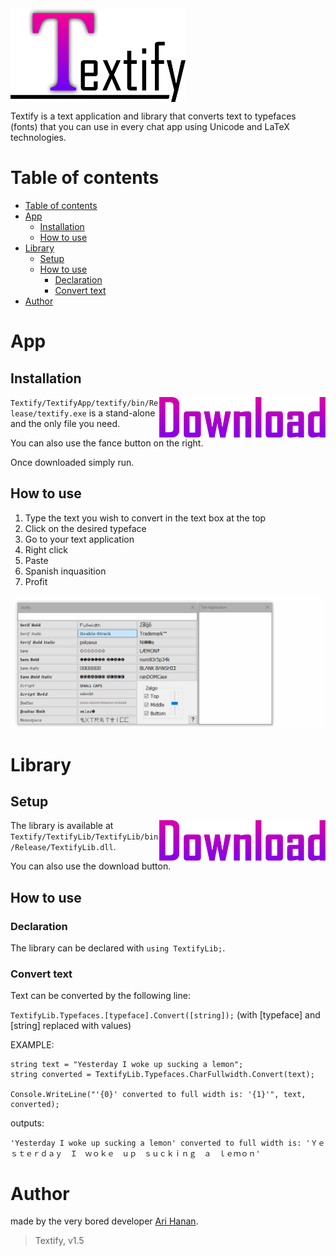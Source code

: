 <img src="https://github.com/AriHanan/Textify/blob/master/Resources/full%20logo.png" alt="Textify" title="Textify" align="middle" height="150" />

Textify is a text application and library that converts text to typefaces (fonts) that you can use in every chat app using Unicode and LaTeX technologies.

# Table of contents

- <a href="https://github.com/AriHanan/Textify#table-of-contents">Table of contents</a>
- <a href="https://github.com/AriHanan/Textify#app">App</a>
  - <a href="https://github.com/AriHanan/Textify#installation">Installation</a>
  - <a href="https://github.com/AriHanan/Textify#how-to-use">How to use</a>
- <a href="https://github.com/AriHanan/Textify#library">Library</a>
  - <a href="https://github.com/AriHanan/Textify#setup">Setup</a>
  - <a href="https://github.com/AriHanan/Textify#how-to-use-1">How to use</a>
    - <a href="https://github.com/AriHanan/Textify#decleration">Declaration</a>
	- <a href="https://github.com/AriHanan/Textify#convert-text">Convert text</a>
- <a href="https://github.com/AriHanan/Textify#author">Author</a>

# App

## Installation
<a href="https://github.com/AriHanan/Textify/raw/master/TextifyApp/textify/bin/Release/textify.exe">
	<img src="https://github.com/AriHanan/Textify/blob/master/Resources/download.png" alt="Download" title="Download" align="right" height="65" />
</a>

`Textify/TextifyApp/textify/bin/Release/textify.exe` is a stand-alone and the only file you need.

You can also use the fance button on the right.

Once downloaded simply run.

## How to use
1. Type the text you wish to convert in the text box at the top
2. Click on the desired typeface
3. Go to your text application
4. Right click
5. Paste
6. Spanish inquasition
7. Profit

<img src="https://github.com/AriHanan/Textify/blob/master/Resources/How%20to%20use.gif" alt="This gif took 58 takes to make." title="This gif took 58 takes to make." align="middle" />

# Library

## Setup
<a href="https://github.com/AriHanan/Textify/raw/master/TextifyLib/TextifyLib/bin/Release/TextifyLib.dll">
	<img src="https://github.com/AriHanan/Textify/blob/master/Resources/download.png" alt="Download" title="Download" align="right" height="65" />
</a>

The library is available at `Textify/TextifyLib/TextifyLib/bin/Release/TextifyLib.dll`.

You can also use the download button.

## How to use

### Declaration
The library can be declared with `using TextifyLib;`.

### Convert text
Text can be converted by the following line:

`TextifyLib.Typefaces.[typeface].Convert([string]);` (with [typeface] and [string] replaced with values)

EXAMPLE:
```
string text = "Yesterday I woke up sucking a lemon";
string converted = TextifyLib.Typefaces.CharFullwidth.Convert(text);

Console.WriteLine("'{0}' converted to full width is: '{1}'", text, converted);
```
outputs:

`'Yesterday I woke up sucking a lemon' converted to full width is: 'Ｙｅｓｔｅｒｄａｙ　Ｉ　ｗｏｋｅ　ｕｐ　ｓｕｃｋｉｎｇ　ａ　ｌｅｍｏｎ'`

# Author
made by the very bored developer <a href="https://github.com/AriHanan">Ari Hanan</a>.

> Textify, v1.5
